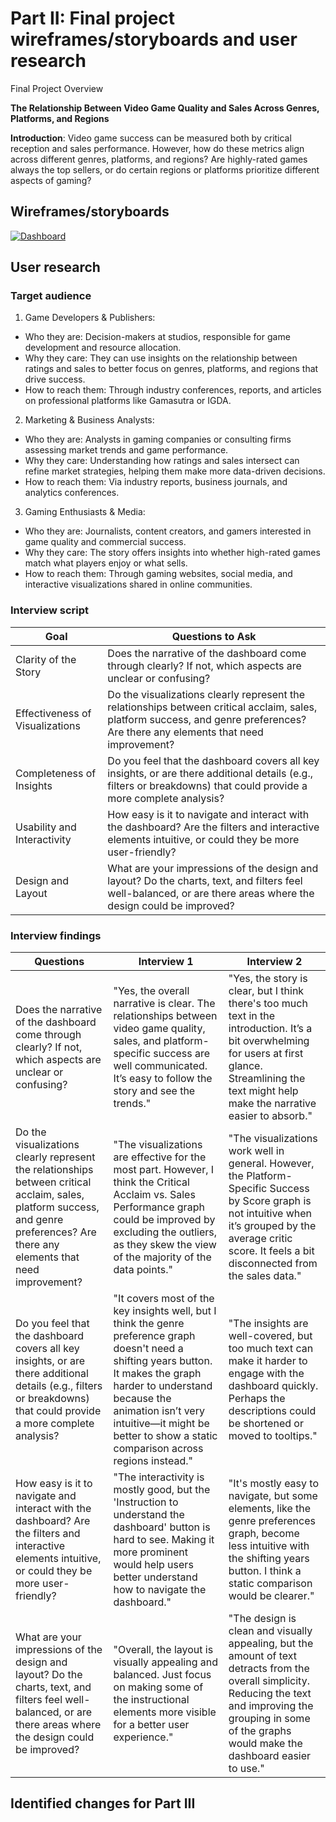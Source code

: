 # Part II: Final project wireframes/storyboards and user research

Final Project Overview

**The Relationship Between Video Game Quality and Sales Across Genres, Platforms, and Regions**

**Introduction**: Video game success can be measured both by critical reception and sales performance. However, how do these metrics align across different genres, platforms, and regions? Are highly-rated games always the top sellers, or do certain regions or platforms prioritize different aspects of gaming?

## Wireframes/storyboards

<div class='tableauPlaceholder' id='viz1728012748554' style='position: relative'><noscript><a href='#'><img alt='Dashboard ' src='https:&#47;&#47;public.tableau.com&#47;static&#47;images&#47;TS&#47;TSWDProjectPart2&#47;Dashboard&#47;1_rss.png' style='border: none' /></a></noscript><object class='tableauViz'  style='display:none;'><param name='host_url' value='https%3A%2F%2Fpublic.tableau.com%2F' /> <param name='embed_code_version' value='3' /> <param name='site_root' value='' /><param name='name' value='TSWDProjectPart2&#47;Dashboard' /><param name='tabs' value='no' /><param name='toolbar' value='yes' /><param name='static_image' value='https:&#47;&#47;public.tableau.com&#47;static&#47;images&#47;TS&#47;TSWDProjectPart2&#47;Dashboard&#47;1.png' /> <param name='animate_transition' value='yes' /><param name='display_static_image' value='yes' /><param name='display_spinner' value='yes' /><param name='display_overlay' value='yes' /><param name='display_count' value='yes' /><param name='language' value='en-US' /><param name='filter' value='publish=yes' /></object></div>                
<script type='text/javascript'>                    
  var divElement = document.getElementById('viz1728012748554');                    
  var vizElement = divElement.getElementsByTagName('object')[0];                    
  if ( divElement.offsetWidth > 800 ) { vizElement.style.width='1000px';vizElement.style.height='827px';} else if ( 
    divElement.offsetWidth > 500 ) { vizElement.style.width='1000px';vizElement.style.height='827px';} else { 
    vizElement.style.width='100%';vizElement.style.height='1527px';}                     
  var scriptElement = document.createElement('script');                    
  scriptElement.src = 'https://public.tableau.com/javascripts/api/viz_v1.js';                    
  vizElement.parentNode.insertBefore(scriptElement, vizElement);                
</script>

## User research

### Target audience

1. Game Developers & Publishers:

  - Who they are: Decision-makers at studios, responsible for game development and resource allocation.
  - Why they care: They can use insights on the relationship between ratings and sales to better focus on genres, platforms, and regions that drive success.
  - How to reach them: Through industry conferences, reports, and articles on professional platforms like Gamasutra or IGDA.

2. Marketing & Business Analysts:

  - Who they are: Analysts in gaming companies or consulting firms assessing market trends and game performance.
  - Why they care: Understanding how ratings and sales intersect can refine market strategies, helping them make more data-driven decisions.
  - How to reach them: Via industry reports, business journals, and analytics conferences.

3. Gaming Enthusiasts & Media:

  - Who they are: Journalists, content creators, and gamers interested in game quality and commercial success.
  - Why they care: The story offers insights into whether high-rated games match what players enjoy or what sells.
  - How to reach them: Through gaming websites, social media, and interactive visualizations shared in online communities.

### Interview script

| Goal | Questions to Ask |
|------|------------------|
|Clarity of the Story|Does the narrative of the dashboard come through clearly? If not, which aspects are unclear or confusing?|
|Effectiveness of Visualizations|Do the visualizations clearly represent the relationships between critical acclaim, sales, platform success, and genre preferences? Are there any elements that need improvement?|
|Completeness of Insights|Do you feel that the dashboard covers all key insights, or are there additional details (e.g., filters or breakdowns) that could provide a more complete analysis?|
|Usability and Interactivity|How easy is it to navigate and interact with the dashboard? Are the filters and interactive elements intuitive, or could they be more user-friendly?|
|Design and Layout|What are your impressions of the design and layout? Do the charts, text, and filters feel well-balanced, or are there areas where the design could be improved?|

### Interview findings

| Questions               | Interview 1 | Interview 2 |
|-------------------------|--------------------------------|-------------|
|Does the narrative of the dashboard come through clearly? If not, which aspects are unclear or confusing?	|"Yes, the overall narrative is clear. The relationships between video game quality, sales, and platform-specific success are well communicated. It’s easy to follow the story and see the trends."	|"Yes, the story is clear, but I think there's too much text in the introduction. It’s a bit overwhelming for users at first glance. Streamlining the text might help make the narrative easier to absorb."| 
|Do the visualizations clearly represent the relationships between critical acclaim, sales, platform success, and genre preferences? Are there any elements that need improvement?	|"The visualizations are effective for the most part. However, I think the Critical Acclaim vs. Sales Performance graph could be improved by excluding the outliers, as they skew the view of the majority of the data points."	|"The visualizations work well in general. However, the Platform-Specific Success by Score graph is not intuitive when it’s grouped by the average critic score. It feels a bit disconnected from the sales data."|
|Do you feel that the dashboard covers all key insights, or are there additional details (e.g., filters or breakdowns) that could provide a more complete analysis?	|"It covers most of the key insights well, but I think the genre preference graph doesn't need a shifting years button. It makes the graph harder to understand because the animation isn’t very intuitive—it might be better to show a static comparison across regions instead."	|"The insights are well-covered, but too much text can make it harder to engage with the dashboard quickly. Perhaps the descriptions could be shortened or moved to tooltips."|
|How easy is it to navigate and interact with the dashboard? Are the filters and interactive elements intuitive, or could they be more user-friendly?	|"The interactivity is mostly good, but the 'Instruction to understand the dashboard' button is hard to see. Making it more prominent would help users better understand how to navigate the dashboard."	|"It's mostly easy to navigate, but some elements, like the genre preferences graph, become less intuitive with the shifting years button. I think a static comparison would be clearer."|
|What are your impressions of the design and layout? Do the charts, text, and filters feel well-balanced, or are there areas where the design could be improved?	|"Overall, the layout is visually appealing and balanced. Just focus on making some of the instructional elements more visible for a better user experience."	|"The design is clean and visually appealing, but the amount of text detracts from the overall simplicity. Reducing the text and improving the grouping in some of the graphs would make the dashboard easier to use."|

## Identified changes for Part III

